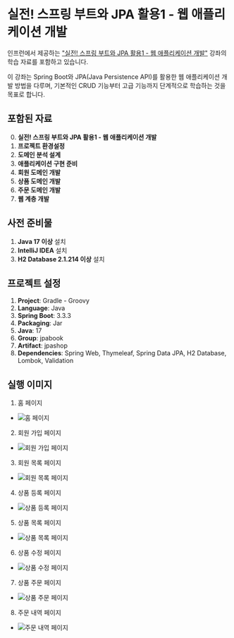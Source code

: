 # 실전! 스프링 부트와 JPA 활용1 - 웹 애플리케이션 개발

인프런에서 제공하는 ["실전! 스프링 부트와 JPA 활용1 - 웹 애플리케이션 개발"](https://www.inflearn.com/course/%EC%8A%A4%ED%94%84%EB%A7%81%EB%B6%80%ED%8A%B8-JPA-%ED%99%9C%EC%9A%A9-1) 강좌의 학습 자료를 포함하고 있습니다. 

이 강좌는 Spring Boot와 JPA(Java Persistence API)를 활용한 웹 애플리케이션 개발 방법을 다루며, 기본적인 CRUD 기능부터 고급 기능까지 단계적으로 학습하는 것을 목표로 합니다.

## 포함된 자료

0. **실전! 스프링 부트와 JPA 활용1 - 웹 애플리케이션 개발**
1. **프로젝트 환경설정**
2. **도메인 분석 설계**
3. **애플리케이션 구현 준비**
4. **회원 도메인 개발**
5. **상품 도메인 개발**
6. **주문 도메인 개발**
7. **웹 계층 개발**

## 사전 준비물

1. **Java 17 이상** 설치
2. **IntelliJ IDEA** 설치
3. **H2 Database 2.1.214 이상** 설치

## 프로젝트 설정

1. **Project**: Gradle - Groovy
2. **Language**: Java
3. **Spring Boot**: 3.3.3
4. **Packaging**: Jar
5. **Java**: 17
6. **Group**: jpabook
7. **Artifact**: jpashop
8. **Dependencies**: Spring Web, Thymeleaf, Spring Data JPA, H2 Database, Lombok, Validation

## 실행 이미지
1. 홈 페이지
- ![홈 페이지](images/home.png)
2. 회원 가입 페이지
- ![회원 가입 페이지](images/member-registration.png)
3. 회원 목록 페이지
- ![회원 목록 페이지](images/member-list.png)
4. 상품 등록 페이지
- ![상품 등록 페이지](images/item-registration.png)
5. 상품 목록 페이지
- ![상품 목록 페이지](images/item-list.png)
6. 상품 수정 페이지
- ![상품 수정 페이지](images/item-change.png)
7. 상품 주문 페이지
- ![상품 주문 페이지](images/order-item.png)
8. 주문 내역 페이지
- ![주문 내역 페이지](images/order-detail.png)
